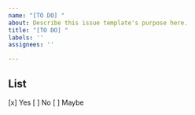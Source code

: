 ```yaml
---
name: "[TO DO] "
about: Describe this issue template's purpose here.
title: "[TO DO] "
labels: ''
assignees: ''

---
```


## List
[x] Yes
[ ] No
[ ] Maybe
